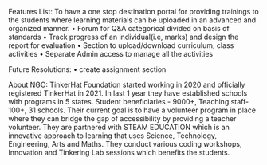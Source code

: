 Features List:
To have a one stop destination portal for providing trainings to the students where learning materials can be uploaded 
in an advanced and organized manner. 
• Forum for Q&A categorical divided on basis of standards
• Track progress of an individual(i.e, marks) and design the report for evaluation
• Section to upload/download curriculum, class activities
• Separate Admin access to manage all the activities

Future Resolutions:
• create assignment section

About NGO:
TinkerHat Foundation started working in 2020 and officially registered TinkerHat in 2021. In last 1 year they have 
established schools with programs in 5 states. Student beneficiaries - 9000+, Teaching staff- 100+, 31 schools. Their
current goal is to have a volunteer program in place where they can bridge the gap of accessibility by providing a teacher 
volunteer. They are partnered with STEAM EDUCATION which is an innovative approach to learning that uses Science, 
Technology, Engineering, Arts and Maths. They conduct various coding workshops, Innovation and Tinkering Lab 
sessions which benefits the students.

 

